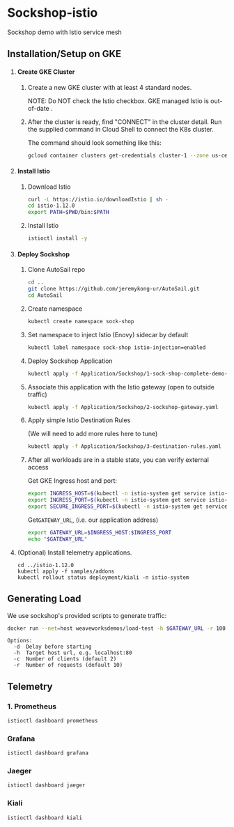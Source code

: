 # Sockshop-istio
Sockshop demo with Istio service mesh



## Installation/Setup on GKE                                                                                                                                 

1. #### Create GKE Cluster

   1. Create a new GKE cluster with at least 4 standard nodes.

      NOTE: Do NOT check the Istio checkbox. GKE managed Istio is out-of-date .

   2. After the cluster is ready, find "CONNECT" in the cluster detail. Run the supplied command in Cloud Shell to connect the K8s cluster. 

      The command should look something like this:

      ```bash
      gcloud container clusters get-credentials cluster-1 --zone us-central1-c --project autosail-330818
      ```

2. #### Install Istio

   1. Download Istio

      ```bash
      curl -L https://istio.io/downloadIstio | sh -
      cd istio-1.12.0
      export PATH=$PWD/bin:$PATH
      ```

   2. Install Istio

      ```bash
      istioctl install -y
      ```


3. #### Deploy Sockshop

   1. Clone AutoSail repo

      ```bash
      cd ..
      git clone https://github.com/jeremykong-ur/AutoSail.git
      cd AutoSail
      ```

   2. Create namespace

      ```bash
      kubectl create namespace sock-shop
      ```

   3. Set namespace to inject Istio (Enovy) sidecar by default

      ```bash
      kubectl label namespace sock-shop istio-injection=enabled
      ```

   4. Deploy Sockshop Application

      ```bash
      kubectl apply -f Application/Sockshop/1-sock-shop-complete-demo-istio.yaml
      ```

   5. Associate this application with the Istio gateway (open to outside traffic)

      ```bash
      kubectl apply -f Application/Sockshop/2-sockshop-gateway.yaml
      ```

   6. Apply simple Istio Destination Rules

      (We will need to add more rules here to tune)

      ```bash
      kubectl apply -f Application/Sockshop/3-destination-rules.yaml
      ```

   7. After all workloads are in a stable state, you can verify external access

      Get GKE Ingress host and port:

      ```bash
      export INGRESS_HOST=$(kubectl -n istio-system get service istio-ingressgateway -o jsonpath='{.status.loadBalancer.ingress[0].ip}')
      export INGRESS_PORT=$(kubectl -n istio-system get service istio-ingressgateway -o jsonpath='{.spec.ports[?(@.name=="http2")].port}')
      export SECURE_INGRESS_PORT=$(kubectl -n istio-system get service istio-ingressgateway -o jsonpath='{.spec.ports[?(@.name=="https")].port}')
      ```

      Get`GATEWAY_URL`, (i.e. our application address)

      ```bash
      export GATEWAY_URL=$INGRESS_HOST:$INGRESS_PORT
      echo "$GATEWAY_URL"
      ```

4. (Optional) Install telemetry applications.

   ```
   cd ../istio-1.12.0
   kubectl apply -f samples/addons
   kubectl rollout status deployment/kiali -n istio-system
   ```



## Generating Load

We use sockshop's provided scripts to generate traffic:

```bash
docker run --net=host weaveworksdemos/load-test -h $GATEWAY_URL -r 100 -c 2
```

```
Options:
  -d  Delay before starting
  -h  Target host url, e.g. localhost:80
  -c  Number of clients (default 2)
  -r  Number of requests (default 10)
```



## Telemetry

### 1. Prometheus
```bash
istioctl dashboard prometheus
```
### Grafana
```bash
istioctl dashboard grafana
```
### Jaeger
```bash
istioctl dashboard jaeger
```

### Kiali
```bash
istioctl dashboard kiali
```
